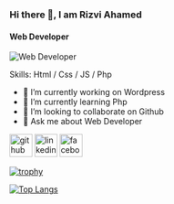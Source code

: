 ### Hi there 👋, I am Rizvi Ahamed
#### Web Developer
![Web Developer]([https://www.facebook.com/photo/?fbid=1864773263870069&set=a.113134009034012](https://scontent.fdac24-4.fna.fbcdn.net/v/t39.30808-6/240390671_1482947875385945_2015960967806398293_n.jpg?_nc_cat=103&ccb=1-7&_nc_sid=19026a&_nc_eui2=AeHSwCx7O-m33ZKR3u9E2i-OxcAPLR_mOdPFwA8tH-Y50xAWmPtwcuSO2cAs2LSZ9pPQof6VlKEP2vZlHq0wn2eH&_nc_ohc=crL2Vlp3FQsAX9trbWn&_nc_ht=scontent.fdac24-4.fna&oh=00_AfCiusyJmHHgkRnW-sYVCDxCVUocw7mhrVqQcB4gILyqZA&oe=6403806A))


Skills: Html / Css / JS / Php

- 🔭 I’m currently working on Wordpress 
- 🌱 I’m currently learning Php 
- 👯 I’m looking to collaborate on Github 
- 💬 Ask me about Web Developer 


[<img src='https://cdn.jsdelivr.net/npm/simple-icons@3.0.1/icons/github.svg' alt='github' height='40'>](https://github.com/https://github.com/rizviahamedr)  [<img src='https://cdn.jsdelivr.net/npm/simple-icons@3.0.1/icons/linkedin.svg' alt='linkedin' height='40'>](https://www.linkedin.com/in/https://github.com/rizviahamed/)  [<img src='https://cdn.jsdelivr.net/npm/simple-icons@3.0.1/icons/facebook.svg' alt='facebook' height='40'>](https://www.facebook.com/https://www.facebook.com/rizviahamedr/)  

[![trophy](https://github-profile-trophy.vercel.app/?username=https://github.com/rizviahamedr)](https://github.com/ryo-ma/github-profile-trophy)

[![Top Langs](https://github-readme-stats.vercel.app/api/top-langs/?username=https://github.com/rizviahamedr)](https://github.com/anuraghazra/github-readme-stats)

